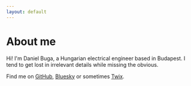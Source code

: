 ```yaml
---
layout: default
---
```


# About me

Hi! I'm Daniel Buga, a Hungarian electrical engineer based in Budapest. I tend to get lost in irrelevant details while missing the obvious.

Find me on [GitHub](https://github.com/bugadani), [Bluesky](https://bsky.app/profile/dbuga.bsky.social/) or sometimes [Twix](https://x.com/bugadani).
